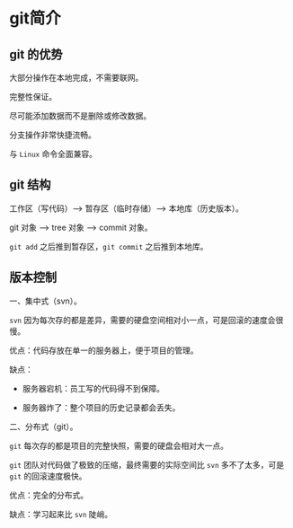 # git简介

## git 的优势

大部分操作在本地完成，不需要联网。

完整性保证。

尽可能添加数据而不是删除或修改数据。

分支操作非常快捷流畅。

与 `Linux` 命令全面兼容。

## git 结构

工作区（写代码）--> 暂存区（临时存储）--> 本地库（历史版本）。

git 对象 --> tree 对象 --> commit 对象。

`git add` 之后推到暂存区，`git commit` 之后推到本地库。

## 版本控制

一、集中式（svn）。

`svn` 因为每次存的都是差异，需要的硬盘空间相对小一点，可是回滚的速度会很慢。

优点：代码存放在单一的服务器上，便于项目的管理。

缺点：

- 服务器宕机：员工写的代码得不到保障。

- 服务器炸了：整个项目的历史记录都会丢失。

二、分布式（git）。

`git` 每次存的都是项目的完整快照，需要的硬盘会相对大一点。

`git` 团队对代码做了极致的压缩，最终需要的实际空间比 `svn` 多不了太多，可是 `git` 的回滚速度极快。

优点：完全的分布式。

缺点：学习起来比 `svn` 陡峭。

